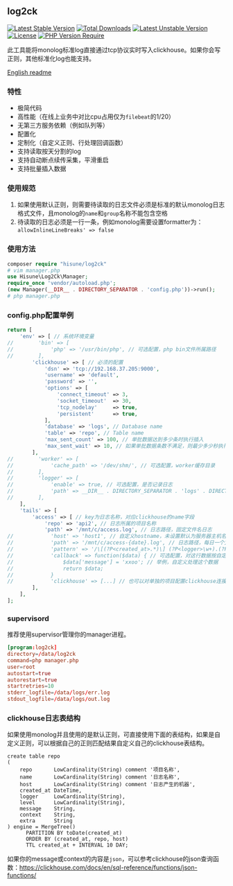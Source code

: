 ## log2ck
[![Latest Stable Version](http://poser.pugx.org/hisune/log2ck/v)](https://packagist.org/packages/hisune/log2ck) [![Total Downloads](http://poser.pugx.org/hisune/log2ck/downloads)](https://packagist.org/packages/hisune/log2ck) [![Latest Unstable Version](http://poser.pugx.org/hisune/log2ck/v/unstable)](https://packagist.org/packages/hisune/log2ck) [![License](http://poser.pugx.org/hisune/log2ck/license)](https://packagist.org/packages/hisune/log2ck) [![PHP Version Require](http://poser.pugx.org/hisune/log2ck/require/php)](https://packagist.org/packages/hisune/log2ck)

此工具能将monolog标准log直接通过tcp协议实时写入clickhouse。如果你会写正则，其他标准化log也能支持。

[English readme](https://github.com/hisune/log2ck/blob/main/readme.md)

### 特性
- 极简代码
- 高性能（在线上业务中对比cpu占用仅为`filebeat`的1/20）
- 无第三方服务依赖（例如队列等）
- 配置化
- 定制化（自定义正则、行处理回调函数）
- 支持读取按天分割的log
- 支持自动断点续传采集，平滑重启
- 支持批量插入数据

### 使用规范
1. 如果使用默认正则，则需要待读取的日志文件必须是标准的默认monolog日志格式文件，且monolog的`name`和`group`名称不能包含空格
2. 待读取的日志必须是一行一条，例如monolog需要设置formatter为：`allowInlineLineBreaks' => false`

### 使用方法
```php
composer require "hisune/log2ck"
# vim manager.php
use Hisune\Log2Ck\Manager;
require_once 'vendor/autoload.php';
(new Manager(__DIR__ . DIRECTORY_SEPARATOR . 'config.php'))->run();
# php manager.php
```

### config.php配置举例
```php
return [
    'env' => [ // 系统环境变量
//        'bin' => [
//            'php' => '/usr/bin/php', // 可选配置，php bin文件所属路径
//        ],
        'clickhouse' => [ // 必须的配置
            'dsn' => 'tcp://192.168.37.205:9000',
            'username' => 'default',
            'password' => '',
            'options' => [
                'connect_timeout' => 3,
                'socket_timeout'  => 30,
                'tcp_nodelay'     => true,
                'persistent'      => true,
            ],
            'database' => 'logs', // Database name
            'table' => 'repo', // Table name
            'max_sent_count' => 100, // 单批数据达到多少条时执行插入
            'max_sent_wait' => 10, // 如果单批数据条数不满足，则最少多少秒执行一次插入
        ],
//        'worker' => [
//            'cache_path' => '/dev/shm/', // 可选配置，worker缓存目录
//        ],
//        'logger' => [
//            'enable' => true, // 可选配置，是否记录日志
//            'path' => __DIR__ . DIRECTORY_SEPARATOR . 'logs' . DIRECTORY_SEPARATOR, // 指定记录日志的目录，可选配置，需要以/结尾
//        ],
    ],
    'tails' => [
        'access' => [ // key为日志名称，对应clickhouse的name字段
            'repo' => 'api2', // 日志所属的项目名称
            'path' => '/mnt/c/access.log', // 日志路径，固定文件名日志
//            'host' => 'host1', // 自定义hostname，未设置默认为服务器主机名，对应clickhouse的host字段
//            'path' => '/mnt/c/access-{date}.log', // 日志路径，每日一个文件名的日志，当前只支持{date}一个宏变量，date格式举例：2022-02-22
//            'pattern' => '/\[(?P<created_at>.*)\] (?P<logger>\w+).(?P<level>\w+): (?P<message>.*[^ ]+) (?P<context>[^ ]+) (?P<extra>[^ ]+)/', // 可选配置，如果不需要正则处理，设置为false
//            'callback' => function($data) { // 可选配置，对这行数据按自定义回调方法进行处理，方法内容可以自行实现任何清洗此条流水的逻辑
//                $data['message'] = 'xxoo'; // 举例，自定义处理这个数据
//                return $data;
//            }
//            'clickhouse' => [...] // 也可以对单独的项目配置clickhouse连接信息，配置内容同env的clickhouse数组
        ],
    ],
];
```

### supervisord
推荐使用supervisor管理你的manager进程。
```conf
[program:log2ck]
directory=/data/log2ck
command=php manager.php
user=root
autostart=true
autorestart=true
startretries=10
stderr_logfile=/data/logs/err.log
stdout_logfile=/data/logs/out.log
```

### clickhouse日志表结构
如果使用monolog并且使用的是默认正则，可直接使用下面的表结构，如果是自定义正则，可以根据自己的正则匹配结果自定义自己的clickhouse表结构。
```clickhouse
create table repo
(
    repo       LowCardinality(String) comment '项目名称',
    name       LowCardinality(String) comment '日志名称',
    host       LowCardinality(String) comment '日志产生的机器',
    created_at DateTime,
    logger     LowCardinality(String),
    level      LowCardinality(String),
    message    String,
    context    String,
    extra      String
) engine = MergeTree()
      PARTITION BY toDate(created_at)
      ORDER BY (created_at, repo, host)
      TTL created_at + INTERVAL 10 DAY;
```
如果你的message或context的内容是`json`，可以参考clickhouse的json查询函数：https://clickhouse.com/docs/en/sql-reference/functions/json-functions/
